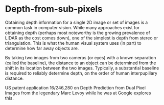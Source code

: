 # Depth-from-sub-pixels

Obtaining depth information for a single 2D image or set of images is a common task in computer vision. While many approaches exist for obtaining depth (perhaps most noteworthy is the growing prevalence of LIDAR as the cost comes down), one of the simplest is depth from stereo or triangulation. This is what the human visual system uses (in part) to determine how far away objects are.

By taking two images from two cameras (or eyes) with a known separation (called the baseline), the distance to an object can be determined from the shift in its location between the two images. Typically, a substantial baseline is required to reliably determine depth, on the order of human interpupillary distance.

US patent application 16/246,280 on Depth Prediction from Dual Pixel Images from the legendary Marc Levoy while he was at Google explores this.
